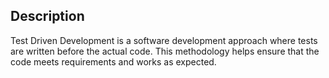 ## Description

Test Driven Development is a software development approach where tests are written before the actual code. This methodology helps ensure that the code meets requirements and works as expected.